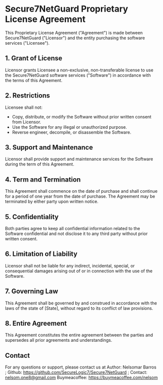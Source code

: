 # Secure7NetGuard Proprietary License Agreement

This Proprietary License Agreement ("Agreement") is made between Secure7NetGuard ("Licensor") and the entity purchasing the software services ("Licensee").

## 1. Grant of License

Licensor grants Licensee a non-exclusive, non-transferable license to use the Secure7NetGuard software services ("Software") in accordance with the terms of this Agreement.

## 2. Restrictions

Licensee shall not:

- Copy, distribute, or modify the Software without prior written consent from Licensor.
- Use the Software for any illegal or unauthorized purpose.
- Reverse engineer, decompile, or disassemble the Software.

## 3. Support and Maintenance

Licensor shall provide support and maintenance services for the Software during the term of this Agreement.

## 4. Term and Termination

This Agreement shall commence on the date of purchase and shall continue for a period of one year from the date of purchase. The Agreement may be terminated by either party upon written notice.

## 5. Confidentiality

Both parties agree to keep all confidential information related to the Software confidential and not disclose it to any third party without prior written consent.

## 6. Limitation of Liability

Licensor shall not be liable for any indirect, incidental, special, or consequential damages arising out of or in connection with the use of the Software.

## 7. Governing Law

This Agreement shall be governed by and construed in accordance with the laws of the state of [State], without regard to its conflict of law provisions.

## 8. Entire Agreement

This Agreement constitutes the entire agreement between the parties and supersedes all prior agreements and understandings.

## Contact

For any questions or support, please contact us at Author: Nelsomar Barros ;
Github: https://github.com/SecureLogic7/Secure7NetGuard ;
Contact: nelsom.one8@gmail.com
Buymeacoffee: https://buymeacoffee.com/nelsom
